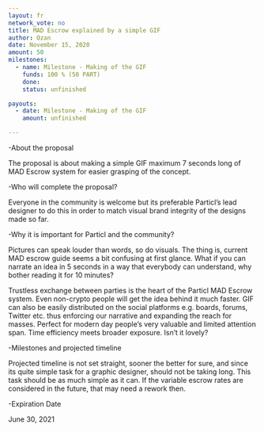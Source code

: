 ```yaml
---
layout: fr
network_vote: no
title: MAD Escrow explained by a simple GIF
author: Ozan
date: November 15, 2020
amount: 50
milestones:
  - name: Milestone - Making of the GIF
    funds: 100 % (50 PART)
    done:
    status: unfinished

payouts:
  - date: Milestone - Making of the GIF
    amount: unfinished

---
```


-About the proposal

The proposal is about making a simple GIF maximum 7 seconds long of MAD Escrow system for easier grasping of the concept. 


-Who will complete the proposal?

Everyone in the community is welcome but its preferable Particl’s lead designer to do this in order to match visual brand 
integrity of the designs made so far.


-Why it is important for Particl and the community?

Pictures can speak louder than words, so do visuals. The thing is, current MAD escrow guide seems a bit confusing at first glance. 
What if you can narrate an idea in 5 seconds in a way that everybody can understand, why bother reading it for 10 minutes? 

Trustless exchange between parties is the heart of the Particl MAD Escrow system. Even non-crypto people will get the idea behind it much faster. 
GIF can also be easily distributed on the social platforms e.g. boards, forums, Twitter etc. thus enforcing our narrative and expanding the reach 
for masses. Perfect for modern day people’s very valuable and limited attention span. Time efficiency meets broader exposure. Isn’t it lovely?


-Milestones and projected timeline

Projected timeline is not set straight, sooner the better for sure, and since its quite simple task for a graphic designer, should not be 
taking long. This task should be as much simple as it can. If the variable escrow rates are considered in the future, that may need a rework then.

-Expiration Date

June 30, 2021

